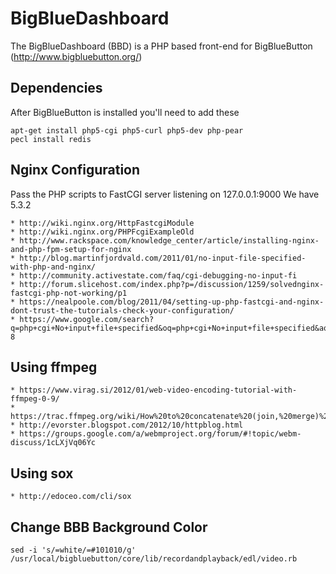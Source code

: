 # BigBlueDashboard

The BigBlueDashboard (BBD) is a PHP based front-end for BigBlueButton (http://www.bigbluebutton.org/)

## Dependencies

After BigBlueButton is installed you'll need to add these

    apt-get install php5-cgi php5-curl php5-dev php-pear
    pecl install redis

## Nginx Configuration

Pass the PHP scripts to FastCGI server listening on 127.0.0.1:9000
We have 5.3.2

	* http://wiki.nginx.org/HttpFastcgiModule
	* http://wiki.nginx.org/PHPFcgiExampleOld
	* http://www.rackspace.com/knowledge_center/article/installing-nginx-and-php-fpm-setup-for-nginx
	* http://blog.martinfjordvald.com/2011/01/no-input-file-specified-with-php-and-nginx/
	* http://community.activestate.com/faq/cgi-debugging-no-input-fi
	* http://forum.slicehost.com/index.php?p=/discussion/1259/solvednginx-fastcgi-php-not-working/p1
	* https://nealpoole.com/blog/2011/04/setting-up-php-fastcgi-and-nginx-dont-trust-the-tutorials-check-your-configuration/
	* https://www.google.com/search?q=php+cgi+No+input+file+specified&oq=php+cgi+No+input+file+specified&aqs=chrome.0.69i57j0l3j69i62l2.5408j0&sourceid=chrome&ie=UTF-8

## Using ffmpeg

	* https://www.virag.si/2012/01/web-video-encoding-tutorial-with-ffmpeg-0-9/
	* https://trac.ffmpeg.org/wiki/How%20to%20concatenate%20(join,%20merge)%20media%20files
	* http://evorster.blogspot.com/2012/10/httpblog.html
	* https://groups.google.com/a/webmproject.org/forum/#!topic/webm-discuss/1cLXjVq06Yc

## Using sox

	* http://edoceo.com/cli/sox

## Change BBB Background Color

	sed -i 's/=white/=#101010/g' /usr/local/bigbluebutton/core/lib/recordandplayback/edl/video.rb

